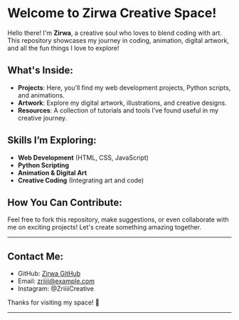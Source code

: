 
# Welcome to **Zirwa Creative Space**!

Hello there! I'm **Zirwa**, a creative soul who loves to blend coding with art. This repository showcases my journey in coding, animation, digital artwork, and all the fun things I love to explore!

## What's Inside:

- **Projects**: Here, you’ll find my web development projects, Python scripts, and animations.
- **Artwork**: Explore my digital artwork, illustrations, and creative designs.
- **Resources**: A collection of tutorials and tools I’ve found useful in my creative journey.

## Skills I’m Exploring:

- **Web Development** (HTML, CSS, JavaScript)
- **Python Scripting**
- **Animation & Digital Art**
- **Creative Coding** (Integrating art and code)

## How You Can Contribute:

Feel free to fork this repository, make suggestions, or even collaborate with me on exciting projects! Let's create something amazing together.

---

## Contact Me:

- GitHub: [Zirwa GitHub](https://github.com/Zirwa)
- Email: zriiii@example.com
- Instagram: @ZriiiiCreative

Thanks for visiting my space! 🌟

---
